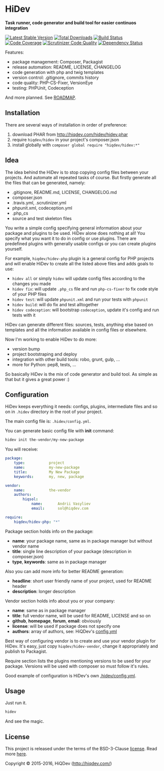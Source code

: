 HiDev
=====

**Task runner, code generator and build tool for easier continuos integration**

[![Latest Stable Version](https://poser.pugx.org/hiqdev/hidev/v/stable)](https://packagist.org/packages/hiqdev/hidev)
[![Total Downloads](https://poser.pugx.org/hiqdev/hidev/downloads)](https://packagist.org/packages/hiqdev/hidev)
[![Build Status](https://img.shields.io/travis/hiqdev/hidev.svg)](https://travis-ci.org/hiqdev/hidev)
[![Code Coverage](https://scrutinizer-ci.com/g/hiqdev/hidev/badges/coverage.png?b=master)](https://scrutinizer-ci.com/g/hiqdev/hidev/?branch=master)
[![Scrutinizer Code Quality](https://scrutinizer-ci.com/g/hiqdev/hidev/badges/quality-score.png?b=master)](https://scrutinizer-ci.com/g/hiqdev/hidev/?branch=master)
[![Dependency Status](https://www.versioneye.com/php/hiqdev:hidev/dev-master/badge.svg)](https://www.versioneye.com/php/hiqdev:hidev/dev-master)

Features:
- package management: Composer, Packagist
- release automation: README, LICENSE, CHANGELOG
- code generation with php and twig templates
- version control: .gitignore, commits history
- code quality: PHP-CS-Fixer, VersionEye
- testing: PHPUnit, Codeception

And more planned. See [ROADMAP](ROADMAP.md).

## Installation

There are several ways of installation in order of preference:

1. download PHAR from http://hiqdev.com/hidev/hidev.phar
2. require `hiqdev/hidev` in your project's composer.json
3. install globally with `composer global require "hiqdev/hidev:*"`

## Idea

The idea behind the HiDev is to stop copying config files between your projects.
And automate all repeated tasks of course. But firstly generate all the files
that can be generated, namely:

- .gitignore, README.md, LICENSE, CHANGELOG.md
- composer.json
- .travis.yml, .scrutinizer.yml
- phpunit.xml, codeception.yml
- .php_cs
- source and test skeleton files

You write a simple config specifying general information about your package
and plugins to be used. HiDev alone does nothing at all! You specify what
you want it to do in config or use plugins. There are predefined plugins with
generally usable configs or you can create plugins yourself.

For example, `hiqdev/hidev-php` plugin is a general config for PHP projects and
will enable HiDev to create all the listed above files and adds goals to use:

- `hidev all` or simply `hidev` will update config files according to the changes you made
- `hidev fix`: will update `.php_cs` file and run `php-cs-fixer` to fix code style of your PHP files
- `hidev test`: will update `phpunit.xml` and run your tests with `phpunit`
- `hidev build`: will do fix and test alltogether
- `hidev codeception`: will bootstrap `codeception`, update it's config and run tests with it

HiDev can generate different files: sources, tests, anything else based on templates and
all the information available in config files or elsewhere.

Now I'm working to enable HiDev to do more:

- version bump
- project bootstraping and deploy
- integration with other build tools: robo, grunt, gulp, ...
- more for Python: pep8, tests, ...

So basically HiDev is the mix of code generator and build tool.
As simple as that but it gives a great power :)

## Configuration

HiDev keeps everything it needs: configs, plugins, intermediate files and so on
in `.hidev` directory in the root of your project.

The main config file is: `.hidev/config.yml`.

You can generate basic config file with **init** command:

```sh
hidev init the-vendor/my-new-package
```

You will receive:

```yaml
package:
    type:           project
    name:           my-new-package
    title:          My New Package
    keywords:       my, new, package

vendor:
    name:           the-vendor
    authors:
        hiqsol:
            name:       Andrii Vasyliev
            email:      sol@hiqdev.com

require:
    hiqdev/hidev-php: "*"
```

Package section holds info on the package:

- **name**: your package name, same as in package manager but without vendor name
- **title**: single line description of your package (description in composer.json)
- **type**, **keywords**: same as in package manager

Also you can add more info for better README generation:

- **headline**: short user friendly name of your project, used for README header
- **description**: longer description

Vendor section holds info about you or your company:

- **name**: same as in package manager
- **title**: full vendor name, will be used for README, LICENSE and so on
- **github**, **homepage**, **forum**, **email**: obviously
- **license**: will be used if package does not specify one
- **authors**: array of authors, see: HiQDev's [config.yml](https://github.com/hiqdev/hidev-vendor/blob/master/src/config.yml)

Best way of configuring vendor is to create and use your vendor plugin for HiDev.
It's easy, just copy `hiqdev/hidev-vendor`, change it appropriately and publish
to Packagist.

Require section lists the plugins mentioning versions to be used for your package.
Versions will be used with composer so must follow it's rules.

Good example of configuration is HiDev's own [.hidev/config.yml](.hidev/config.yml).

## Usage

Just run it.

```sh
hidev
```

And see the magic.

## License

This project is released under the terms of the BSD-3-Clause [license](LICENSE).
Read more [here](http://choosealicense.com/licenses/bsd-3-clause).

Copyright © 2015-2016, HiQDev (http://hiqdev.com/)
